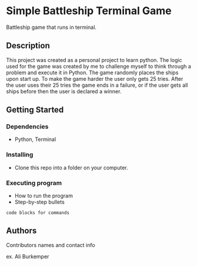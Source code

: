# Simple Battleship Terminal Game

Battleship game that runs in terminal.

## Description

This project was created as a personal project to learn python. The logic used for the game was created by me to challenge myself to think through a problem and execute it in Python. 
The game randomly places the ships upon start up. To make the game harder the user only gets 25 tries. After the user uses their 25 tries the game ends in a failure, or if the user gets all ships before then the user is declared
a winner.

## Getting Started

### Dependencies

* Python, Terminal

### Installing

* Clone this repo into a folder on your computer.

### Executing program

* How to run the program
* Step-by-step bullets
```
code blocks for commands
```

## Authors

Contributors names and contact info

ex. Ali Burkemper
